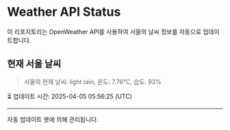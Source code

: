 
# Weather API Status

이 리포지토리는 OpenWeather API를 사용하여 서울의 날씨 정보를 자동으로 업데이트합니다.

## 현재 서울 날씨
> 서울의 현재 날씨: light rain, 온도: 7.76°C, 습도: 93%

⏳ 업데이트 시간: 2025-04-05 05:56:25 (UTC)

---
자동 업데이트 봇에 의해 관리됩니다.
